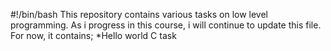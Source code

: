 #!/bin/bash
This repository contains various tasks on low level programming. As i progress in this course, i will continue to update this file. For now, it contains;
*Hello world C task
